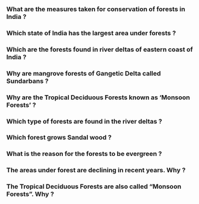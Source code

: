 ### What are the measures taken for conservation of forests in India ?
### Which state of India has the largest area under forests ?
### Which are the forests found in river deltas of eastern coast of India ?
### Why are mangrove forests of Gangetic Delta called Sundarbans ?
### Why are the Tropical Deciduous Forests known as ‘Monsoon Forests’ ?
### Which type of forests are found in the river deltas ?
### Which forest grows Sandal wood ?
### What is the reason for the forests to be evergreen ?
### The areas under forest are declining in recent years. Why ?
### The Tropical Deciduous Forests are also called “Monsoon Forests”. Why ?

